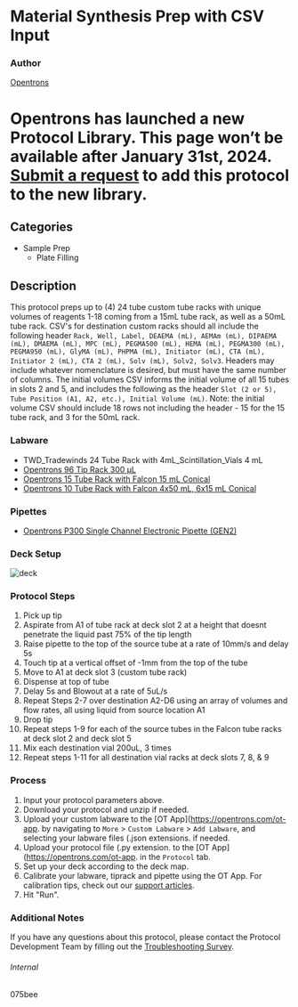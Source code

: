 # Material Synthesis Prep with CSV Input


### Author
[Opentrons](https://opentrons.com/)



# Opentrons has launched a new Protocol Library. This page won’t be available after January 31st, 2024. [Submit a request](https://docs.google.com/forms/d/e/1FAIpQLSdYYp9QCKow4nn0KlCVsMS3HX0eJ0N9O7-erajKvcpT0lWbSg/viewform) to add this protocol to the new library.

## Categories
* Sample Prep
	* Plate Filling


## Description
This protocol preps up to (4) 24 tube custom tube racks with unique volumes of reagents 1-18 coming from a 15mL tube rack, as well as a 50mL tube rack. CSV's for destination custom racks should all include the following header `Rack, Well, Label, DEAEMA (mL), AEMAm (mL), DIPAEMA (mL), DMAEMA (mL), MPC (mL), PEGMA500 (mL), HEMA (mL), PEGMA300 (mL), PEGMA950 (mL), GlyMA (mL), PHPMA (mL), Initiator (mL), CTA (mL), Initiator 2 (mL), CTA 2 (mL), Solv (mL), Solv2, Solv3`. Headers may include whatever nomenclature is desired, but must have the same number of columns. The initial volumes CSV informs the initial volume of all 15 tubes in slots 2 and 5, and includes the following as the header `Slot (2 or 5), Tube Position (A1, A2, etc.), Initial Volume (mL)`. Note: the initial volume CSV should include 18 rows not including the header - 15 for the 15 tube rack, and 3 for the 50mL rack. 


### Labware
* TWD_Tradewinds 24 Tube Rack with 4mL_Scintillation_Vials 4 mL
* [Opentrons 96 Tip Rack 300 µL](https://shop.opentrons.com/collections/opentrons-tips/products/opentrons-300ul-tips)
* [Opentrons 15 Tube Rack with Falcon 15 mL Conical](https://shop.opentrons.com/collections/opentrons-tips/products/tube-rack-set-1)
* [Opentrons 10 Tube Rack with Falcon 4x50 mL, 6x15 mL Conical](https://shop.opentrons.com/collections/opentrons-tips/products/tube-rack-set-1)


### Pipettes
* [Opentrons P300 Single Channel Electronic Pipette (GEN2)](https://shop.opentrons.com/single-channel-electronic-pipette-p20/)


### Deck Setup
![deck](https://opentrons-protocol-library-website.s3.amazonaws.com/custom-README-images/075bee/Screen+Shot+2022-11-09+at+1.54.16+PM.png)


### Protocol Steps
1. Pick up tip
2. Aspirate from A1 of tube rack at deck slot 2 at a height that doesnt penetrate the liquid past 75% of the tip length
3. Raise pipette to the top of the source tube at a rate of 10mm/s and delay 5s
4. Touch tip at a vertical offset of -1mm from the top of the tube
5. Move to A1 at deck slot 3 (custom tube rack)
6. Dispense at top of tube
7. Delay 5s and Blowout at a rate of 5uL/s
8. Repeat Steps 2-7 over destination A2-D6 using an array of volumes and flow rates, all using liquid from source location A1
9. Drop tip
10. Repeat steps 1-9 for each of the source tubes in the Falcon tube racks at deck slot 2 and deck slot 5
11. Mix each destination vial 200uL, 3 times
12. Repeat steps 1-11 for all destination vial racks at deck slots 7, 8, & 9


### Process
1. Input your protocol parameters above.
2. Download your protocol and unzip if needed.
3. Upload your custom labware to the [OT App](https://opentrons.com/ot-app. by navigating to `More` > `Custom Labware` > `Add Labware`, and selecting your labware files (.json extensions. if needed.
4. Upload your protocol file (.py extension. to the [OT App](https://opentrons.com/ot-app. in the `Protocol` tab.
5. Set up your deck according to the deck map.
6. Calibrate your labware, tiprack and pipette using the OT App. For calibration tips, check out our [support articles](https://support.opentrons.com/en/collections/1559720-guide-for-getting-started-with-the-ot-2).
7. Hit "Run".


### Additional Notes
If you have any questions about this protocol, please contact the Protocol Development Team by filling out the [Troubleshooting Survey](https://protocol-troubleshooting.paperform.co/).


###### Internal
075bee

